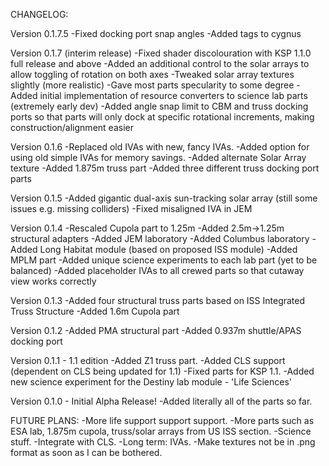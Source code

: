 CHANGELOG:

Version 0.1.7.5
-Fixed docking port snap angles
-Added tags to cygnus

Version 0.1.7 (interim release)
-Fixed shader discolouration with KSP 1.1.0 full release and above
-Added an additional control to the solar arrays to allow toggling of rotation on both axes
-Tweaked solar array textures slightly (more realistic)
-Gave most parts specularity to some degree
-Added initial implementation of resource converters to science lab parts (extremely early dev)
-Added angle snap limit to CBM and truss docking ports so that parts will only dock at specific rotational increments, making construction/alignment easier

Version 0.1.6
-Replaced old IVAs with new, fancy IVAs. 
-Added option for using old simple IVAs for memory savings. 
-Added alternate Solar Array texture
-Added 1.875m truss part
-Added three different truss docking port parts

Version 0.1.5
-Added gigantic dual-axis sun-tracking solar array (still some issues e.g. missing colliders)
-Fixed misaligned IVA in JEM

Version 0.1.4
-Rescaled Cupola part to 1.25m
-Added 2.5m->1.25m structural adapters
-Added JEM laboratory
-Added Columbus laboratory
-Added Long Habitat module (based on proposed ISS module)
-Added MPLM part
-Added unique science experiments to each lab part (yet to be balanced)
-Added placeholder IVAs to all crewed parts so that cutaway view works correctly

Version 0.1.3
-Added four structural truss parts based on ISS Integrated Truss Structure
-Added 1.6m Cupola part

Version 0.1.2
-Added PMA structural part
-Added 0.937m shuttle/APAS docking port

Version 0.1.1 - 1.1 edition
-Added Z1 truss part.
-Added CLS support (dependent on CLS being updated for 1.1)
-Fixed parts for KSP 1.1.
-Added new science experiment for the Destiny lab module - 'Life Sciences'

Version 0.1.0 - Initial Alpha Release! 
-Added literally all of the parts so far.

FUTURE PLANS:
-More life support support support.
-More parts such as ESA lab, 1.875m cupola, truss/solar arrays from US ISS section.
-Science stuff.
-Integrate with CLS. 
-Long term: IVAs. 
-Make textures not be in .png format as soon as I can be bothered.